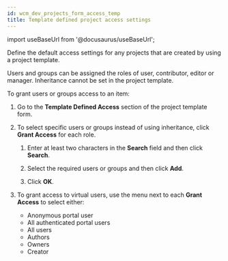 ```yaml
---
id: wcm_dev_projects_form_access_temp
title: Template defined project access settings
---
```

import useBaseUrl from '@docusaurus/useBaseUrl';



Define the default access settings for any projects that are created by using a project template.

Users and groups can be assigned the roles of user, contributor, editor or manager. Inheritance cannot be set in the project template.

To grant users or groups access to an item:

1.  Go to the **Template Defined Access** section of the project template form.

2.  To select specific users or groups instead of using inheritance, click **Grant Access** for each role.

    1.  Enter at least two characters in the **Search** field and then click **Search**.

    2.  Select the required users or groups and then click **Add**.

    3.  Click **OK**.

3.  To grant access to virtual users, use the menu next to each **Grant Access** to select either:

    -   Anonymous portal user
    -   All authenticated portal users
    -   All users
    -   Authors
    -   Owners
    -   Creator

